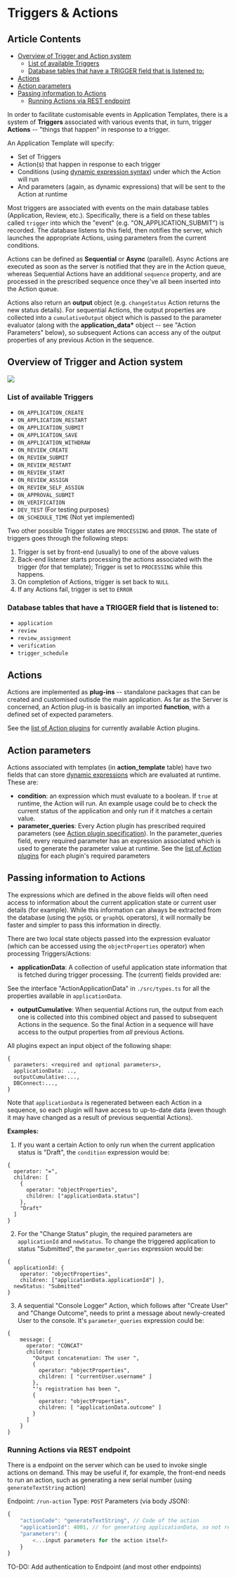 # Triggers & Actions

<!-- toc -->

## Article Contents

- [Overview of Trigger and Action system](#overview-of-trigger-and-action-system)
	- [List of available Triggers](#list-of-available-triggers)
    - [Database tables that have a TRIGGER field that is listened to:](#database-tables-that-have-a-trigger-field-that-is-listened-to)
- [Actions](#actions)
- [Action parameters](#action-parameters)
- [Passing information to Actions](#passing-information-to-actions)
	- [Running Actions via REST endpoint](#running-actions-via-rest-endpoint)

<!-- tocstop -->

In order to facilitate customisable events in Application Templates, there is a system of **Triggers** associated with various events that, in turn, trigger **Actions** -- "things that happen" in response to a trigger.

An Application Template will specify:

- Set of Triggers
- Action(s) that happen in response to each trigger
- Conditions (using [dynamic expression syntax](Query-Syntax.md)) under which the Action will run
- And parameters (again, as dynamic expressions) that will be sent to the Action at runtime

Most triggers are associated with events on the main database tables (Application, Review, etc.). Specifically, there is a field on these tables called `trigger` into which the "event" (e.g. "ON_APPLICATION_SUBMIT") is recorded. The database listens to this field, then notifies the server, which launches the appropriate Actions, using parameters from the current conditions.

Actions can be defined as **Sequential** or **Async** (parallel). Async Actions are executed as soon as the server is notified that they are in the Action queue, whereas Sequential Actions have an additional `sequence` property, and are processed in the prescribed sequence once they've all been inserted into the Action queue.

Actions also return an **output** object (e.g. `changeStatus` Action returns the new status details). For sequential Actions, the output properties are collected into a `cumulativeOutput` object which is passed to the parameter evaluator (along with the **application_data\*** object -- see "Action Parameters" below), so subsequent Actions can access any of the output properties of any previous Action in the sequence.

## Overview of Trigger and Action system

![](images/triggers-and-actions-diagram.png)

### List of available Triggers

- `ON_APPLICATION_CREATE`
- `ON_APPLICATION_RESTART`
- `ON_APPLICATION_SUBMIT`
- `ON_APPLICATION_SAVE`
- `ON_APPLICATION_WITHDRAW`
- `ON_REVIEW_CREATE`
- `ON_REVIEW_SUBMIT`
- `ON_REVIEW_RESTART`
- `ON_REVIEW_START`
- `ON_REVIEW_ASSIGN`
- `ON_REVIEW_SELF_ASSIGN`
- `ON_APPROVAL_SUBMIT`
- `ON_VERIFICATION`
- `DEV_TEST` (For testing purposes)
- `ON_SCHEDULE_TIME` (Not yet implemented)

Two other possible Trigger states are `PROCESSING` and `ERROR`. The state of triggers goes through the following steps:

1. Trigger is set by front-end (usually) to one of the above values
2. Back-end listener starts processing the actions associated with the trigger (for that template); Trigger is set to `PROCESSING` while this happens.
3. On completion of Actions, trigger is set back to `NULL`
4. If any Actions fail, trigger is set to `ERROR`

### Database tables that have a TRIGGER field that is listened to:

- `application`
- `review`
- `review_assignment`
- `verification`
- `trigger_schedule`

## Actions

Actions are implemented as **plug-ins** -- standalone packages that can be created and customised outisde the main application. As far as the Server is concerned, an Action plug-in is basically an imported **function**, with a defined set of expected parameters.

See the [list of Action plugins](List-of-Action-plugins.md) for currently available Action plugins.

## Action parameters

Actions associated with templates (in **action_template** table) have two fields that can store [dynamic expressions](Query-Syntax.md) which are evaluated at runtime. These are:

- **condition**: an expression which must evaluate to a boolean. If `true` at runtime, the Action will run. An example usage could be to check the current status of the application and only run if it matches a certain value.
- **parameter_queries**: Every Action plugin has prescribed required parameters (see [Action plugin specification](Action-plugin-specification.md)). In the parameter_queries field, every required parameter has an expression associated which is used to generate the parameter value at runtime. See the [list of Action plugins](List-of-Action-plugins.md) for each plugin's required parameters

## Passing information to Actions

The expressions which are defined in the above fields will often need access to information about the current application state or current user details (for example). While this information can always be extracted from the database (using the `pgSQL` or `graphQL` operators), it will normally be faster and simpler to pass this information in directly.

There are two local state objects passed into the expression evaluator (which can be accessed using the `objectProperties` operator) when processing Triggers/Actions:

- **applicationData**: A collection of useful application state information that is fetched during trigger processing. The (current) fields provided are:

See the interface "ActionApplicationData" in `./src/types.ts` for all the properties available in `applicationData`.

- **outputCumulative**: When sequential Actions run, the output from each one is collected into this combined object and passed to subsequent Actions in the sequence. So the final Action in a sequence will have access to the output properties from _all_ previous Actions.

All plugins expect an input object of the following shape:

```
{
  parameters: <required and optional parameters>,
  applicationData: ..,
  outputCumulative:...,
  DBConnect:...,
}
```

Note that `applicationData` is regenerated between each Action in a sequence, so each plugin will have access to up-to-date data (even though it may have changed as a result of previous sequential Actions).

**Examples:**

1. If you want a certain Action to only run when the current application status is "Draft", the `condition` expression would be:

```
{
  operator: "=",
  children: [
    {
      operator: "objectProperties",
      children: ["applicationData.status"]
    },
    "Draft"
  ]
}
```

2. For the "Change Status" plugin, the required parameters are `applicationId` and `newStatus`. To change the triggered application to status "Submitted", the `parameter_queries` expression would be:

```
{
  applicationId: {
    operator: "objectProperties",
    children: ["applicationData.applicationId"] },
  newStatus: "Submitted"
}
```

3. A sequential "Console Logger" Action, which follows after "Create User" and "Change Outcome", needs to print a message about newly-created User to the console. It's `parameter_queries` expression could be:

```
{
    message: {
      operator: "CONCAT"
      children: [
        "Output concatenation: The user ",
        {
          operator: "objectProperties",
          children: [ "currentUser.username" ]
        },
        "'s registration has been ",
        {
          operator: "objectProperties",
          children: [ "applicationData.outcome" ]
        }
      ]
    }
}
```

### Running Actions via REST endpoint

There is a endpoint on the server which can be used to invoke single actions on demand. This may be useful if, for example, the front-end needs to run an action, such as generating a new serial number (using `generateTextString` action)

Endpoint: `/run-action`
Type: `POST`
Parameters (via body JSON):

```js
{
    "actionCode": "generateTextString", // Code of the action
    "applicationId": 4001, // for generating applicationData, so not required for all actions
    "parameters": {
        <...input parameters for the action itself>
    }
}

```

TO-DO: Add authentication to Endpoint (and most other endpoints)
